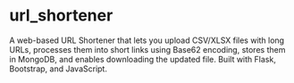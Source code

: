 # url_shortener
A web-based URL Shortener that lets you upload CSV/XLSX files with long URLs, processes them into short links using Base62 encoding, stores them in MongoDB, and enables downloading the updated file. Built with Flask, Bootstrap, and JavaScript.
